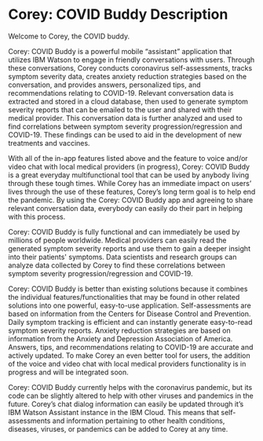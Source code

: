 # Corey: COVID Buddy Description

Welcome to Corey, the COVID buddy.

Corey: COVID Buddy is a powerful mobile “assistant” application that utilizes IBM Watson to engage in friendly conversations with users. Through these conversations, Corey conducts coronavirus self-assessments, tracks symptom severity data, creates anxiety reduction strategies based on the conversation, and provides answers, personalized tips, and recommendations relating to COVID-19. Relevant conversation data is extracted and stored in a cloud database, then used to generate symptom severity reports that can be emailed to the user and shared with their medical provider. This conversation data is further analyzed and used to find correlations between symptom severity progression/regression and COVID-19. These findings can be used to aid in the development of new treatments and vaccines.

With all of the in-app features listed above and the feature to voice and/or video chat with local medical providers (in progress), Corey: COVID Buddy is a great everyday multifunctional tool that can be used by anybody living through these tough times. While Corey has an immediate impact on users’ lives through the use of these features, Corey’s long term goal is to help end the pandemic. By using the Corey: COVID Buddy app and agreeing to share relevant conversation data, everybody can easily do their part in helping with this process.

Corey: COVID Buddy is fully functional and can immediately be used by millions of people worldwide. Medical providers can easily read the generated symptom severity reports and use them to gain a deeper insight into their patients' symptoms. Data scientists and research groups can analyze data collected by Corey to find these correlations between symptom severity progression/regression and COVID-19. 

Corey: COVID Buddy is better than existing solutions because it combines the individual features/functionalities that may be found in other related solutions into one powerful, easy-to-use application. Self-assessments are based on information from the Centers for Disease Control and Prevention. Daily symptom tracking is efficient and can instantly generate easy-to-read symptom severity reports. Anxiety reduction strategies are based on information from the Anxiety and Depression Association of America. Answers, tips, and recommendations relating to COVID-19 are accurate and actively updated. To make Corey an even better tool for users, the addition of the voice and video chat with local medical providers functionality is in progress and will be integrated soon.

Corey: COVID Buddy currently helps with the coronavirus pandemic, but its code can be slightly altered to help with other viruses and pandemics in the future. Corey’s chat dialog information can easily be updated through it’s IBM Watson Assistant instance in the IBM Cloud. This means that self-assessments and information pertaining to other health conditions, diseases, viruses, or pandemics can be added to Corey at any time.
